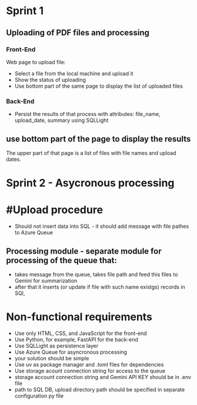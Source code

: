 # Sprint 1
## Uploading of PDF files and processing
### Front-End
Web page to upload file:
- Select a file from the local machine and upload it
- Show the status of uploading
- Use  bottom part of the same page to display the list of uploaded files
### Back-End
- Persist the results of that process with attributes: file_name, upload_date, summary using SQLLight

## use bottom part of the  page to display the results
The upper part of that page is a list of files with file names and upload dates.


# Sprint 2 - Asycronous processing
# #Upload procedure
- Should not insert data into SQL - it should add message with file pathes to Azure Queue
## Processing module - separate module for processing of the queue that:
- takes message from the queue, takes file path and feed this files to Gemini for summarization
- after that it inserts (or update if file with such name existgs) records in SQl,  



# Non-functional requirements
- Use only HTML, CSS, and JavaScript for the front-end
- Use Python, for example, FastAPI for the back-end
- Use SQLLight as persistence layer
- Use Azure Queue for asyncronous processing
- your solution should be simple
- Use uv as package manager and .toml files for dependencies
- Use storage acount connection string for access to the queue
- storage account connection string and Gemini API KEY should be in .env file
- path to SQL DB, upload directory path should be specified in separate configuration py file

